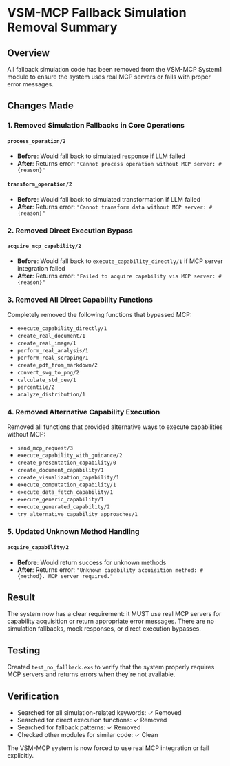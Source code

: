 # VSM-MCP Fallback Simulation Removal Summary

## Overview
All fallback simulation code has been removed from the VSM-MCP System1 module to ensure the system uses real MCP servers or fails with proper error messages.

## Changes Made

### 1. Removed Simulation Fallbacks in Core Operations

#### `process_operation/2`
- **Before**: Would fall back to simulated response if LLM failed
- **After**: Returns error: `"Cannot process operation without MCP server: #{reason}"`

#### `transform_operation/2`
- **Before**: Would fall back to simulated transformation if LLM failed
- **After**: Returns error: `"Cannot transform data without MCP server: #{reason}"`

### 2. Removed Direct Execution Bypass

#### `acquire_mcp_capability/2`
- **Before**: Would fall back to `execute_capability_directly/1` if MCP server integration failed
- **After**: Returns error: `"Failed to acquire capability via MCP server: #{reason}"`

### 3. Removed All Direct Capability Functions
Completely removed the following functions that bypassed MCP:
- `execute_capability_directly/1`
- `create_real_document/1`
- `create_real_image/1`
- `perform_real_analysis/1`
- `perform_real_scraping/1`
- `create_pdf_from_markdown/2`
- `convert_svg_to_png/2`
- `calculate_std_dev/1`
- `percentile/2`
- `analyze_distribution/1`

### 4. Removed Alternative Capability Execution
Removed all functions that provided alternative ways to execute capabilities without MCP:
- `send_mcp_request/3`
- `execute_capability_with_guidance/2`
- `create_presentation_capability/0`
- `create_document_capability/1`
- `create_visualization_capability/1`
- `execute_computation_capability/1`
- `execute_data_fetch_capability/1`
- `execute_generic_capability/1`
- `execute_generated_capability/2`
- `try_alternative_capability_approaches/1`

### 5. Updated Unknown Method Handling

#### `acquire_capability/2`
- **Before**: Would return success for unknown methods
- **After**: Returns error: `"Unknown capability acquisition method: #{method}. MCP server required."`

## Result
The system now has a clear requirement: it MUST use real MCP servers for capability acquisition or return appropriate error messages. There are no simulation fallbacks, mock responses, or direct execution bypasses.

## Testing
Created `test_no_fallback.exs` to verify that the system properly requires MCP servers and returns errors when they're not available.

## Verification
- Searched for all simulation-related keywords: ✓ Removed
- Searched for direct execution functions: ✓ Removed
- Searched for fallback patterns: ✓ Removed
- Checked other modules for similar code: ✓ Clean

The VSM-MCP system is now forced to use real MCP integration or fail explicitly.